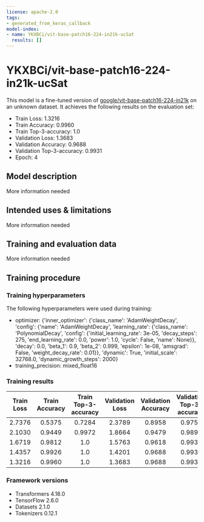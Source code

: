 ```yaml
---
license: apache-2.0
tags:
- generated_from_keras_callback
model-index:
- name: YKXBCi/vit-base-patch16-224-in21k-ucSat
  results: []
---
```


<!-- This model card has been generated automatically according to the information Keras had access to. You should
probably proofread and complete it, then remove this comment. -->

# YKXBCi/vit-base-patch16-224-in21k-ucSat

This model is a fine-tuned version of [google/vit-base-patch16-224-in21k](https://huggingface.co/google/vit-base-patch16-224-in21k) on an unknown dataset.
It achieves the following results on the evaluation set:
- Train Loss: 1.3216
- Train Accuracy: 0.9960
- Train Top-3-accuracy: 1.0
- Validation Loss: 1.3683
- Validation Accuracy: 0.9688
- Validation Top-3-accuracy: 0.9931
- Epoch: 4

## Model description

More information needed

## Intended uses & limitations

More information needed

## Training and evaluation data

More information needed

## Training procedure

### Training hyperparameters

The following hyperparameters were used during training:
- optimizer: {'inner_optimizer': {'class_name': 'AdamWeightDecay', 'config': {'name': 'AdamWeightDecay', 'learning_rate': {'class_name': 'PolynomialDecay', 'config': {'initial_learning_rate': 3e-05, 'decay_steps': 275, 'end_learning_rate': 0.0, 'power': 1.0, 'cycle': False, 'name': None}}, 'decay': 0.0, 'beta_1': 0.9, 'beta_2': 0.999, 'epsilon': 1e-08, 'amsgrad': False, 'weight_decay_rate': 0.01}}, 'dynamic': True, 'initial_scale': 32768.0, 'dynamic_growth_steps': 2000}
- training_precision: mixed_float16

### Training results

| Train Loss | Train Accuracy | Train Top-3-accuracy | Validation Loss | Validation Accuracy | Validation Top-3-accuracy | Epoch |
|:----------:|:--------------:|:--------------------:|:---------------:|:-------------------:|:-------------------------:|:-----:|
| 2.7376     | 0.5375         | 0.7284               | 2.3789          | 0.8958              | 0.9757                    | 0     |
| 2.1030     | 0.9449         | 0.9972               | 1.8664          | 0.9479              | 0.9896                    | 1     |
| 1.6719     | 0.9812         | 1.0                  | 1.5763          | 0.9618              | 0.9931                    | 2     |
| 1.4357     | 0.9926         | 1.0                  | 1.4201          | 0.9688              | 0.9931                    | 3     |
| 1.3216     | 0.9960         | 1.0                  | 1.3683          | 0.9688              | 0.9931                    | 4     |


### Framework versions

- Transformers 4.18.0
- TensorFlow 2.6.0
- Datasets 2.1.0
- Tokenizers 0.12.1

